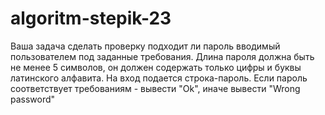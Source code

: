 # algoritm-stepik-23
Ваша задача сделать проверку подходит ли пароль вводимый пользователем под заданные требования. Длина пароля должна быть не менее 5 символов, он должен содержать только цифры и буквы латинского алфавита. На вход подается строка-пароль. Если пароль соответствует требованиям - вывести "Ok", иначе вывести "Wrong password"
